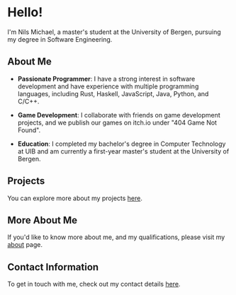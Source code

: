 # Hello!

I'm Nils Michael, a master's student at the University of Bergen, pursuing my degree in Software Engineering.

## About Me

- **Passionate Programmer**: I have a strong interest in software development and have experience with multiple programming languages, including Rust, Haskell, JavaScript, Java, Python, and C/C++.

- **Game Development**: I collaborate with friends on game development projects, and we publish our games on itch.io under "404 Game Not Found".

- **Education**: I completed my bachelor's degree in Computer Technology at UIB and am currently a first-year master's student at the University of Bergen.

## Projects

You can explore more about my projects [here](projects).

## More About Me

If you'd like to know more about me, and my qualifications, please visit my [about](about) page.

## Contact Information

To get in touch with me, check out my contact details [here](contact).
